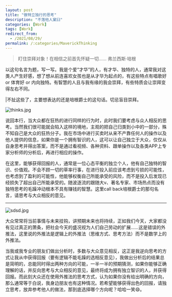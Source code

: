 ```yaml
---
layout: post
title: "做特立独行的思考"
description: "不落他人窠臼"
categories: [Work]
tags: [Work]
redirect_from:
  - /2021/08/29/
permalink: /:categories/MaverickThinking
---
```


>盯住崇拜对象！在相信之前首先怀疑一切......     弗兰西斯·培根

以这句名言为题，写一写。我是个爱“才华”的人，有才华、独特的人，通常我对这类人产生好感，想了想从前连喜欢女孩也是从才华为起点的，有这些特点有唱歌好 or 体育好 or 内向独特。有智慧的人且与我有缘的我会崇拜，有些特质会让崇拜变得左右不同。

|不扯这些了，主要想表达的还是培根爵士的这句话。切忌盲目崇拜。

![thinks.jpg](https://i.loli.net/2021/08/29/YEqG9ux2UDVntX8.jpg)

说回本行，当大众都在狂热的进行同样的行为时，此时我们要考虑与众人相反的思考。当然我们很可能就会陷入这样的境地，主观的把自己归类到小中的一部分，殊不知自己是大众的狂热分子。我在市场中进行买卖时从来不产靠任何人的操作以及他人提供的信息，如果你是一个拥有智识的人，这可以让自己独立于大众，仅仅从自身思考并得出答案，而不是通过看视频、各种资料、跟单操作以及各类APP上专家分析师的分析后，再进行相应的操作。


在这里，能够获得回报的人，通常是一位心态平衡的独立个人，他有自己独特的智识、价值观。不会不顾一切的草率行事，在进行投入前应该考虑到亏损的可能性，也考虑到了盈利的可能性，他能够权衡自己所能承受的风险，而不是投入后发现已经损失了超出自己所能承受的。随波逐流的跟随大v、著名专家、市场热点而没有独特思考的毛躁冲动根本不具有赚钱的智慧。这里call back培根爵士的那句名言，请思考与大众相反的意见。

****

 ![sdsd.jpg](https://i.loli.net/2021/08/29/bieQtNvOAKIn5Cc.jpg)

大众常常将当前事情与未来挂钩，讲预期未来也将持续，正如我们今天，大家都没有见过真正的萧条，把社会今天的盛况视为人们自己劳动的扩展......这是错误的外推法，这里说的外推法是逻辑上的外推法（思维方式、思考方法）而不是数学上的外推法。

当我或我专业的朋友们做出分析时，多数与大众意见相反，这正是我逆向思考的方式让我从中获得回报（要有逻辑不能毛躁的选相反意见），我做出分析后的结果总是简明的，总能同时得出两种方向的可能，一半一半的预期猜测，如果你能够正确理解的话，并反向思考与大众相反的意见，最终将成为拥有独立智识的人，并获得回报。而此刻大众还在使用外推法的思考方式，认为如果你没有给出明确的方向，那么通常等于白说，我身边朋友也有这种情况。若希望能够获得出色的回报，请独立思考，放弃参考他人的做法，那到底选择哪个方向呢？哈哈一笑😄。

